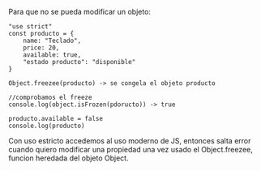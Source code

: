 
Para que no se pueda modificar un objeto:


```
"use strict"
const producto = {
	name: "Teclado",
	price: 20,
	available: true,
	"estado producto": "disponible"
}

Object.freezee(producto) -> se congela el objeto producto

//comprobamos el freeze
console.log(object.isFrozen(pdoructo)) -> true

producto.available = false
console.log(producto)

```

Con uso estricto accedemos al uso moderno de JS, entonces salta error cuando quiero modificar una propiedad una vez usado el Object.freezee, funcion heredada del objeto Object.